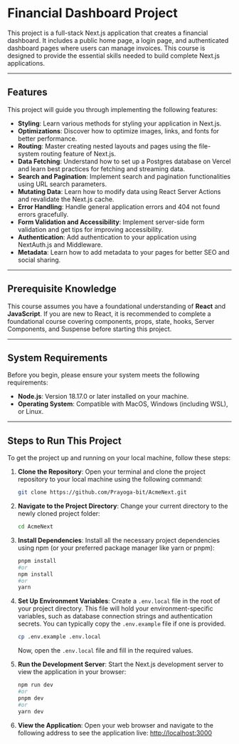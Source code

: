 # Financial Dashboard Project

This project is a full-stack Next.js application that creates a financial dashboard. It includes a public home page, a login page, and authenticated dashboard pages where users can manage invoices. This course is designed to provide the essential skills needed to build complete Next.js applications.

-----

## Features

This project will guide you through implementing the following features:

  * **Styling**: Learn various methods for styling your application in Next.js.
  * **Optimizations**: Discover how to optimize images, links, and fonts for better performance.
  * **Routing**: Master creating nested layouts and pages using the file-system routing feature of Next.js.
  * **Data Fetching**: Understand how to set up a Postgres database on Vercel and learn best practices for fetching and streaming data.
  * **Search and Pagination**: Implement search and pagination functionalities using URL search parameters.
  * **Mutating Data**: Learn how to modify data using React Server Actions and revalidate the Next.js cache.
  * **Error Handling**: Handle general application errors and 404 not found errors gracefully.
  * **Form Validation and Accessibility**: Implement server-side form validation and get tips for improving accessibility.
  * **Authentication**: Add authentication to your application using NextAuth.js and Middleware.
  * **Metadata**: Learn how to add metadata to your pages for better SEO and social sharing.

-----

## Prerequisite Knowledge

This course assumes you have a foundational understanding of **React** and **JavaScript**. If you are new to React, it is recommended to complete a foundational course covering components, props, state, hooks, Server Components, and Suspense before starting this project.

-----

## System Requirements

Before you begin, please ensure your system meets the following requirements:

  * **Node.js**: Version 18.17.0 or later installed on your machine.
  * **Operating System**: Compatible with MacOS, Windows (including WSL), or Linux.

-----

## Steps to Run This Project

To get the project up and running on your local machine, follow these steps:

1.  **Clone the Repository**:
    Open your terminal and clone the project repository to your local machine using the following command:

    ```bash
    git clone https://github.com/Prayoga-bit/AcmeNext.git
    ```

2.  **Navigate to the Project Directory**:
    Change your current directory to the newly cloned project folder:

    ```bash
    cd AcmeNext
    ```

3.  **Install Dependencies**:
    Install all the necessary project dependencies using npm (or your preferred package manager like yarn or pnpm):

    ```bash
    pnpm install
    #or
    npm install
    #or
    yarn
    ```

4.  **Set Up Environment Variables**:
    Create a `.env.local` file in the root of your project directory. This file will hold your environment-specific variables, such as database connection strings and authentication secrets. You can typically copy the `.env.example` file if one is provided.

    ```bash
    cp .env.example .env.local
    ```

    Now, open the `.env.local` file and fill in the required values.

5.  **Run the Development Server**:
    Start the Next.js development server to view the application in your browser:

    ```bash
    npm run dev
    #or
    pnpm dev
    #or
    yarn dev
    ```

6.  **View the Application**:
    Open your web browser and navigate to the following address to see the application live:
    [http://localhost:3000](https://www.google.com/search?q=http://localhost:3000)